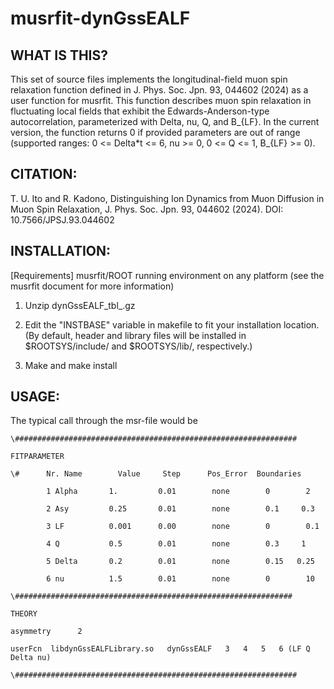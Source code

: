 # musrfit-dynGssEALF
## WHAT IS THIS?

This set of source files implements the longitudinal-field muon spin relaxation function defined in J. Phys. Soc. Jpn. 93, 044602 (2024) as a user function for musrfit.
This function describes muon spin relaxation in fluctuating local fields that exhibit the Edwards-Anderson-type autocorrelation, parameterized with Delta, nu, Q, and B_{LF}.
In the current version, the function returns 0 if provided parameters are out of range (supported ranges: 0 <= Delta*t <= 6, nu >= 0, 0 <= Q <= 1, B_{LF} >= 0).



## CITATION:

T. U. Ito and R. Kadono, Distinguishing Ion Dynamics from Muon Diffusion in Muon Spin Relaxation,
J. Phys. Soc. Jpn. 93, 044602 (2024). DOI: 10.7566/JPSJ.93.044602

## INSTALLATION:

[Requirements] musrfit/ROOT running environment on any platform (see the musrfit document for more information)

1. Unzip dynGssEALF_tbl_<vestion>.gz

2. Edit the "INSTBASE" variable in makefile to fit your installation location.
(By default, header and library files will be installed in $ROOTSYS/include/ and $ROOTSYS/lib/, respectively.)

3. Make and make install

## USAGE:

The typical call through the msr-file would be
```
\###############################################################

FITPARAMETER

\#      Nr. Name        Value     Step      Pos_Error  Boundaries

        1 Alpha       1.         0.01        none        0        2
        
        2 Asy         0.25       0.01        none        0.1     0.3
        
        3 LF          0.001      0.00        none        0        0.1
        
        4 Q           0.5        0.01        none        0.3     1
        
        5 Delta       0.2        0.01        none        0.15   0.25
        
        6 nu          1.5        0.01        none        0        10

\##############################################################

THEORY

asymmetry      2

userFcn  libdynGssEALFLibrary.so   dynGssEALF   3   4   5   6 (LF Q Delta nu)

\###############################################################
```
